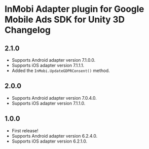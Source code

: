 # InMobi Adapter plugin for Google Mobile Ads SDK for Unity 3D Changelog

## 2.1.0

- Supports Android adapter version 7.1.0.0.
- Supports iOS adapter version 7.1.1.1.
- Added the `InMobi.UpdateGDPRConsent()` method.

## 2.0.0

- Supports Android adapter version 7.0.4.0.
- Supports iOS adapter version 7.1.1.0.

## 1.0.0

- First release!
- Supports Android adapter version 6.2.4.0.
- Supports iOS adapter version 6.2.1.0.
